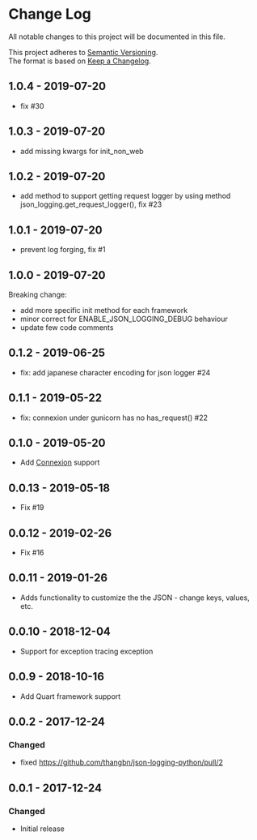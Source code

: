 # Change Log
All notable changes to this project will be documented in this file.

This project adheres to [Semantic Versioning](http://semver.org/).  
The format is based on [Keep a Changelog](http://keepachangelog.com/).

## 1.0.4 - 2019-07-20
 - fix #30 

## 1.0.3 - 2019-07-20
 - add missing kwargs for init_non_web

## 1.0.2 - 2019-07-20
 - add method to support getting request logger by using method json_logging.get_request_logger(), fix #23

## 1.0.1 - 2019-07-20
 - prevent log forging, fix #1

## 1.0.0 - 2019-07-20
Breaking change:
 - add more specific init method for each framework
 - minor correct for ENABLE_JSON_LOGGING_DEBUG behaviour
 - update few code comments
 
## 0.1.2 - 2019-06-25
 - fix: add japanese character encoding for json logger #24
 
## 0.1.1 - 2019-05-22
 - fix: connexion under gunicorn has no has_request() #22
 
## 0.1.0 - 2019-05-20
 - Add [Connexion](https://github.com/zalando/connexion) support

## 0.0.13 - 2019-05-18
 - Fix #19

## 0.0.12 - 2019-02-26
 - Fix #16

## 0.0.11 - 2019-01-26
 - Adds functionality to customize the the JSON - change keys, values, etc.
 
## 0.0.10 - 2018-12-04
 - Support for exception tracing exception

## 0.0.9 - 2018-10-16
 - Add Quart framework support

## 0.0.2 - 2017-12-24

### Changed
- fixed https://github.com/thangbn/json-logging-python/pull/2 

## 0.0.1 - 2017-12-24

### Changed
- Initial release
